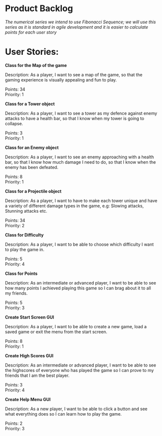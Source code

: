 # Product Backlog 

*The numerical series we intend to use Fibonacci Sequence; we will use this series as it is standard in agile development and it is easier to calculate points for each user story*

# User Stories:

**Class for the Map of the game**

Description: As a player, I want to see a map of the game, so that the gaming experience is visually appealing and fun to play.

Points:   34  
Priority: 1



**Class for a Tower object**

Description: As a player, I want to see a tower as my defence against enemy attacks to have a health bar, so that I know when my tower is going to collapse.

Points:  3  
Priority: 1



**Class for an Enemy object**

Description: As a player, I want to see an enemy approaching with a health bar, so that I know how much damage I need to do, so that I know when the enemy has been defeated.

Points:  8  
Priority: 1



**Class for a Projectile object** 

Description: As a player, I want to have to make each tower unique and have a variety of different damage types in the game, e.g: Slowing attacks, Stunning attacks etc.

Points:  34    
Priority: 2




**Class for Difficulty** 

Description: As a player, I want to be able to choose which difficulty I want to play the game in.    

Points: 5    
Priority: 4

**Class for Points**

Description: As an intermediate or advanced player, I want to be able to see how many points I achieved playing this game so I can brag about it to all my friends.   

Points:  5  
Priority: 3

**Create Start Screen GUI**

Description: As a player, I want to be able to create a new game, load a saved game or exit the menu from the start screen.   

Points: 8   
Priority: 1

**Create High Scores GUI**

Description: As an intermediate or advanced player, I want to be able to see the highscores of everyone who has played the game so I can prove to my friends that I am the best player.   

Points:  3  
Priority: 4

**Create Help Menu GUI**

Description: As a new player, I want to be able to click a button and see what everything does so I can learn how to play the game.   

Points:   2    
Priority: 3


